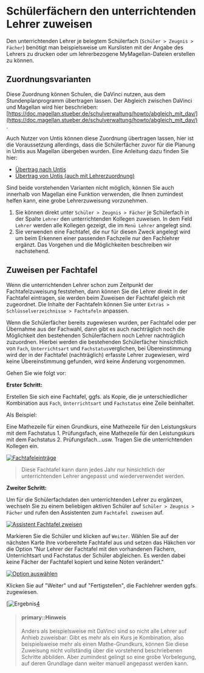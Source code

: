 # Schülerfächern den unterrichtenden Lehrer zuweisen

[1]:/assets/images/Magellan/07.png
[2]:/assets/images/Magellan/08.png
[3]:/assets/images/Magellan/09.png
[4]:/assets/images/Magellan/10.png

Den unterrichtenden Lehrer je belegtem Schülerfach (`Schüler > Zeugnis > Fächer`) benötigt man beispielsweise um Kurslisten mit der Angabe des Lehrers zu drucken oder um lehrerbezogene MyMagellan-Dateien erstellen zu können.

## Zuordnungsvarianten

Diese Zuordnung können Schulen, die DaVinci nutzen, aus dem Stundenplanprogramm übertragen lassen. Der Abgleich zwischen DaVinci und Magellan wird hier beschrieben: [https://doc.magellan.stueber.de/schulverwaltung/howto/abgleich_mit_dav/](https://doc.magellan.stueber.de/schulverwaltung/howto/abgleich_mit_dav/).

Auch Nutzer von Untis können diese Zuordnung übertragen lassen, hier ist die Voraussetzung allerdings, dass die Schülerfächer zuvor für die Planung in Untis aus Magellan übergeben wurden. Eine Anleitung dazu finden Sie hier:

* [Übertrag nach Untis](https://doc.magellan.stueber.de/schulverwaltung/regionales/berlin/nach.untis/)
* [Übertrag von Untis (auch mit Lehrerzuordnung)](https://doc.magellan.stueber.de/schulverwaltung/regionales/berlin/von.untis/)

Sind beide vorstehenden Varianten nicht möglich, können Sie auch innerhalb von Magellan eine Funktion verwenden, die Ihnen zumindest helfen kann, eine grobe Lehrerzuweisung vorzunehmen.

1. Sie können direkt unter `Schüler > Zeugnis > Fächer` je Schülerfach in der Spalte `Lehrer` den unterrichtenden Kollegen zuweisen. In dem Feld `Lehrer` werden alle Kollegen gezeigt, die im `Menü Lehrer` angelegt sind.
2. Sie verwenden eine Fachtafel, die nur für diesen Zweck angelegt wird um beim Erkennen einer passenden Fachzeile nur den Fachlehrer ergänzt. Das Vorgehen und die Möglichkeiten beschreiben wir nachstehend.

## Zuweisen per Fachtafel

Wenn die unterrichtenden Lehrer schon zum Zeitpunkt der Fachtafelzuweisung feststehen, dann können Sie die Lehrer direkt in der Fachtafel eintragen, sie werden beim Zuweisen der Fachtafel gleich mit zugeordnet. Die Inhalte der Fachtafeln können Sie unter `Extras > Schlüsselverzeichnisse > Fachtafeln` anpassen.

Wenn die Schülerfächer bereits zugewiesen wurden, per Fachtafel oder per Übernahme aus der Fachwahl, dann gibt es auch nachträglich noch die Möglichkeit den bestehenden Schülerfächern noch Lehrer nachträglich zuzuordnen. 
Hierbei werden die bestehenden Schülerfächer hinsichtlich von `Fach`, `Unterrichtsart` und `Fachstatus`verglichen, bei Übereinstimmung wird der in der Fachtafel (nachträglich) erfasste Lehrer zugewiesen, wird keine Übereinstimmung gefunden, wird keine Änderung vorgenommen.

Gehen Sie wie folgt vor:

**Erster Schritt:**

Erstellen Sie sich eine Fachtafel, ggfs. als Kopie, die je unterschiedlicher Kombination aus `Fach`, `Unterrichtsart` und `Fachstatus` eine Zeile beinhaltet.

Als Beispiel:

Eine Mathezeile für einen Grundkurs, eine Mathezeile für den Leistungskurs mit dem Fachstatus 1. Prüfungsfach, eine Mathezeile für den Leistungskurs mit dem Fachstatus 2. Prüfungsfach...usw. Tragen Sie die unterrichtenden Kollegen ein.

[![Fachtafeleinträge][1]][1]


> Diese Fachtafel kann dann jedes Jahr nur hinsichtlich der unterrichtenden Lehrer angepasst und wiederverwendet werden.

**Zweiter Schritt:**

Um für die Schülerfachdaten den unterrichtenden Lehrer zu ergänzen, wechseln Sie zu einem beliebigen aktiven Schüler auf `Schüler > Zeugnis > Fächer` und rufen den Assistenten zum `Fachtafel zuweisen` auf.

[![Assistent Fachtafel zweisen][2]][2]

Markieren Sie die Schüler und klicken auf `Weiter`. Wählen Sie auf der nächsten Karte Ihre vorbereitete Fachtafel aus und setzen das Häkchen vor die Option "Nur Lehrer der Fachtafel mit den vorhandenen Fächern, Unterrichtsart und Fachstatus der Schüler abgleichen. Es werden dabei keine Fächer der Fachtafel kopiert und keine Noten verändert." 

[![Option auswählen][3]][3]

Klicken Sie auf "Weiter" und auf "Fertigstellen", die Fachlehrer werden ggfs. zugewiesen.

[![Ergebnis][4][4]

> #### primary::Hinweis
>  
> Anders als beispielsweise mit DaVinci sind so nicht alle Lehrer auf Anhieb zuweisbar: Gibt es mehr als ein Kurs je Kombination, also beispielsweise mehr als einen Mathe-Grundkurs, können Sie diese Zuweisung nicht vollständig über die vorstehend beschriebenen Schritte abbilden. Aber zumindest gelingt so eine grobe Vorbelegung, auf deren Grundlage dann weiter manuell angepasst werden kann.
